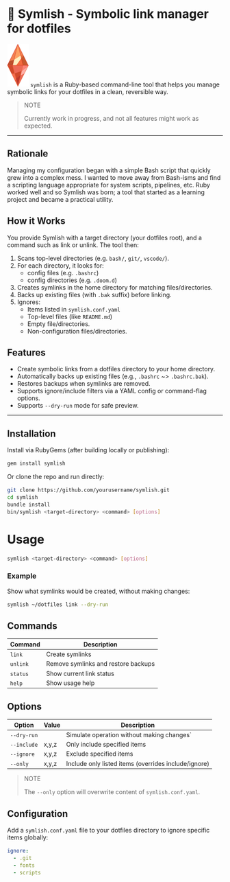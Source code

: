 # 💎 Symlish - Symbolic link manager for dotfiles

![](symlish.png) `symlish` is a Ruby-based command-line tool that helps you manage symbolic links for your dotfiles in a clean, reversible way.

> NOTE
>
> Currently work in progress, and not all features might work as expected.

---

## Rationale

Managing my configuration began with a simple Bash script that quickly grew into a complex mess. I wanted to move away from Bash-isms and find a scripting language appropriate for system scripts, pipelines, etc. Ruby worked well and so Symlish was born; a tool that started as a learning project and became a practical utility.

## How it Works

You provide Symlish with a target directory (your dotfiles root), and a command such as link or unlink. The tool then:
1. Scans top-level directories (e.g. `bash/`, `git/`, `vscode/`).
2. For each directory, it looks for:
   * config files (e.g. `.bashrc`)
   * config directories (e.g. `.doom.d`)
3. Creates symlinks in the home directory for matching files/directories.
4. Backs up existing files (with `.bak` suffix) before linking.
5. Ignores:
   * Items listed in `symlish.conf.yaml`
   * Top-level files (like `README.md`)
   * Empty file/directories.
   * Non-configuration files/directories.

## Features

- Create symbolic links from a dotfiles directory to your home directory.
- Automatically backs up existing files (e.g., `.bashrc` ~> `.bashrc.bak`).
- Restores backups when symlinks are removed.
- Supports ignore/include filters via a YAML config or command-flag options.
- Supports `--dry-run` mode for safe preview.

---

## Installation

Install via RubyGems (after building locally or publishing):

```bash
gem install symlish
```

Or clone the repo and run directly:
```bash
git clone https://github.com/yourusername/symlish.git
cd symlish
bundle install
bin/symlish <target-directory> <command> [options]
```

# Usage

```bash
symlish <target-directory> <command> [options]
```

### Example

Show what symlinks would be created, without making changes:
```bash
symlish ~/dotfiles link --dry-run
```

## Commands

| Command  | Description                         |
| -------- | ----------------------------------- |
| `link`   | Create symlinks                     |
| `unlink` | Remove symlinks and restore backups |
| `status` | Show current link status            |
| `help`   | Show usage help                     |

## Options

| Option      | Value | Description                                          |
| ----------- | ----- | ---------------------------------------------------- |
| `--dry-run` |       | Simulate operation without making changes`           |
| `--include` | x,y,z | Only include specified items                         |
| `--ignore`  | x,y,z | Exclude specified items                              |
| `--only`    | x,y,z | Include only listed items (overrides include/ignore) |

> NOTE
>
> The `--only` option will overwrite content of `symlish.conf.yaml`.

## Configuration

Add a `symlish.conf.yaml` file to your dotfiles directory to ignore specific items globally:
```yaml
ignore:
  - .git
  - fonts
  - scripts
```